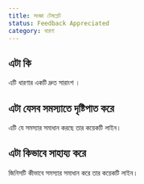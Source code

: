 ```yaml
---
title: সংজ্ঞা টেমপ্লেট
status: Feedback Appreciated
category: ধারণা
---
```


## এটা কি

এটি  ধারণার একটি দ্রুত সারাংশ ।

## এটা যেসব সমস্যাতে দৃষ্টিপাত করে

এটি যে সমস্যার সমাধান করছে তার কয়েকটি লাইন।

## এটা কিভাবে সাহায্য করে

জিনিসটি কীভাবে সমস্যার সমাধান করে তার কয়েকটি লাইন।
